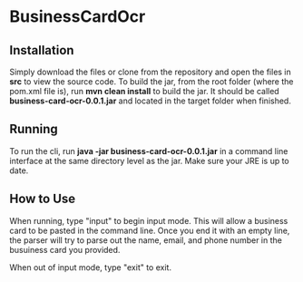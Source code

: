 # BusinessCardOcr

## Installation

Simply download the files or clone from the repository and open the files in **src** to view the source code. To build the jar, from the root folder (where the pom.xml file is), run **mvn clean install** to build the jar. It should be called **business-card-ocr-0.0.1.jar** and located in the target folder when finished.

## Running

To run the cli, run **java -jar business-card-ocr-0.0.1.jar** in a command line interface at the same directory level as the jar. Make sure your JRE is up to date.

## How to Use

When running, type "input" to begin input mode. This will allow a business card to be pasted in the command line. Once you end it with an empty line, the parser will try to parse out the name, email, and phone number in the busuiness card you provided.

When out of input mode, type "exit" to exit.

